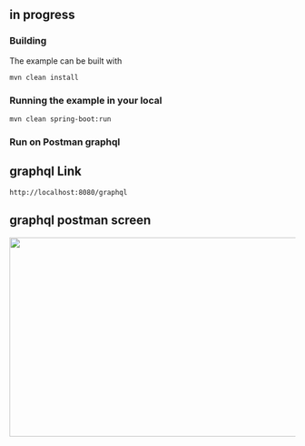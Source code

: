 ## in progress

### Building

The example can be built with
```shell
mvn clean install
```

### Running the example in your local
```shell
mvn clean spring-boot:run
```

### Run on Postman graphql
## graphql Link
```shell
http://localhost:8080/graphql
```
## graphql postman screen 
<image src="https://github.com/user-attachments/assets/95b48724-da72-436e-b7c9-aff6058fe16d" width="750" height="350">
